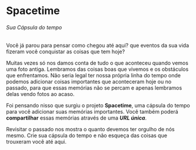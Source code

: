 # Spacetime
###### Sua Cápsula do tempo

Você já parou para pensar como chegou até aqui? que eventos da sua vida fizeram você conquistar as coisas que tem hoje?

Muitas vezes só nos damos conta de tudo o que aconteceu quando vemos uma foto antiga. Lembramos das coisas boas que vivemos e os obstáculos que enfrentamos. Não seria legal ter nossa própria linha do tempo onde podemos adicionar coisas importantes que aconteceram hoje ou no passado, para que essas memórias não se percam e apenas lembramos delas vendo fotos ao acaso.

Foi pensando nisso que surgiu o projeto **Spacetime**, uma cápsula do tempo para você adicionar suas memórias importantes. Você também poderá **compartilhar** essas memórias através de uma **_URL única_**.

Revisitar o passado nos mostra o quanto devemos ter orgulho de nós mesmo. Crie sua cápsula do tempo e não esqueça das coisas que trouxeram você até aqui.
